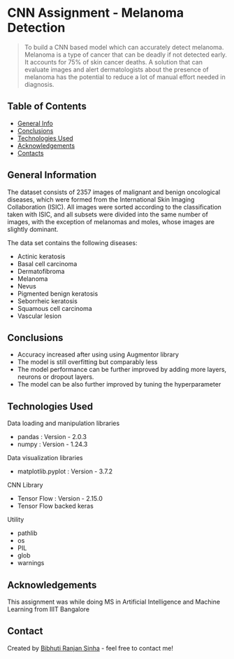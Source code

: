 # CNN Assignment - Melanoma Detection
> To build a CNN based model which can accurately detect melanoma. Melanoma is a type of cancer that can be deadly if not detected early. It accounts for 75% of skin cancer deaths. A solution that can evaluate images and alert dermatologists about the presence of melanoma has the potential to reduce a lot of manual effort needed in diagnosis.


## Table of Contents
* [General Info](#general-information)
* [Conclusions](#conclusions)
* [Technologies Used](#technologies-used)
* [Acknowledgements](#acknowledgements)
* [Contacts](#contacts)


## General Information
The dataset consists of 2357 images of malignant and benign oncological diseases, which were formed from the International Skin Imaging Collaboration (ISIC). All images were sorted according to the classification taken with ISIC, and all subsets were divided into the same number of images, with the exception of melanomas and moles, whose images are slightly dominant.


The data set contains the following diseases:

- Actinic keratosis
- Basal cell carcinoma
- Dermatofibroma
- Melanoma
- Nevus
- Pigmented benign keratosis
- Seborrheic keratosis
- Squamous cell carcinoma
- Vascular lesion

## Conclusions
- Accuracy increased after using using Augmentor library
- The model is still overfitting but comparably less
- The model performance can be further improved by adding more layers, neurons or dropout layers.
- The model can be also further improved by tuning the hyperparameter


## Technologies Used
Data loading and manipulation libraries
- pandas : Version - 2.0.3
- numpy : Version - 1.24.3

Data visualization libraries
- matplotlib.pyplot : Version - 3.7.2

CNN Library
- Tensor Flow : Version - 2.15.0
- Tensor Flow backed keras

Utility
- pathlib
- os
- PIL
- glob
- warnings


## Acknowledgements
This assignment was while doing MS in Artificial Intelligence and Machine Learning from IIIT Bangalore


## Contact
Created by [Bibhuti Ranjan Sinha](https://www.linkedin.com/in/bibhutiranjansinha/)  - feel free to contact me!